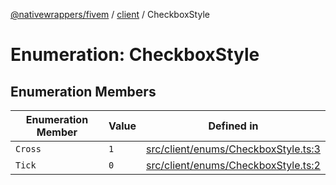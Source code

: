[@nativewrappers/fivem](../../README.md) / [client](../README.md) / CheckboxStyle

# Enumeration: CheckboxStyle

## Enumeration Members

| Enumeration Member | Value | Defined in |
| ------ | ------ | ------ |
| `Cross` | `1` | [src/client/enums/CheckboxStyle.ts:3](https://github.com/nativewrappers/fivem/blob/23974f37709c3a4a6a2e52877548e496df556c3f/src/client/enums/CheckboxStyle.ts#L3) |
| `Tick` | `0` | [src/client/enums/CheckboxStyle.ts:2](https://github.com/nativewrappers/fivem/blob/23974f37709c3a4a6a2e52877548e496df556c3f/src/client/enums/CheckboxStyle.ts#L2) |

